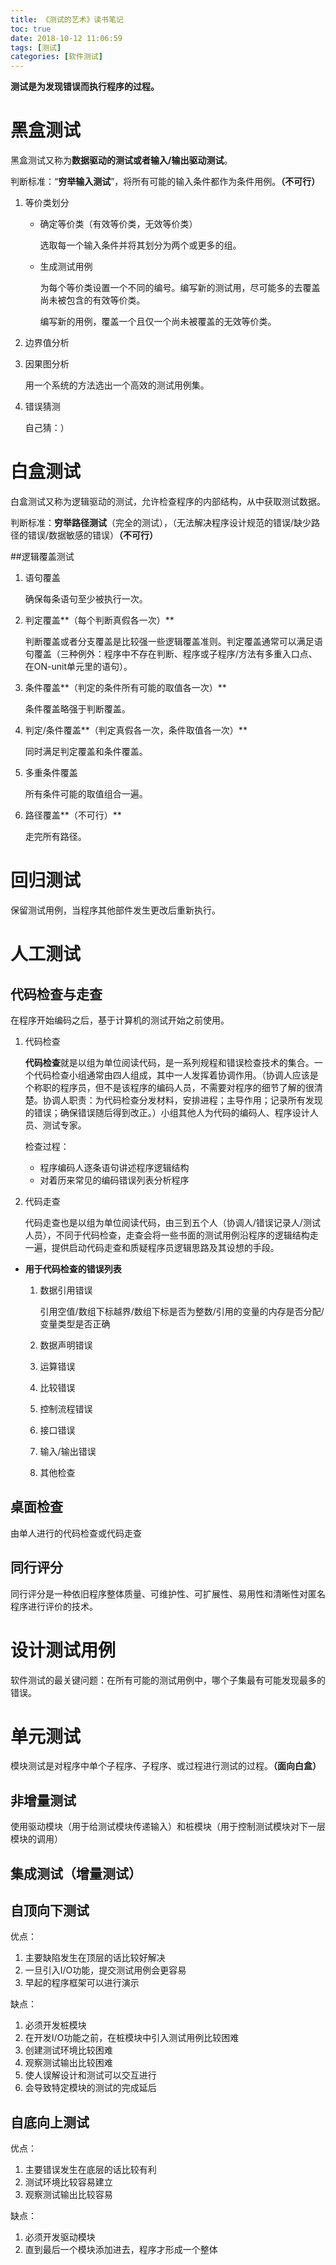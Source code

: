 ```yaml
---
title: 《测试的艺术》读书笔记
toc: true
date: 2018-10-12 11:06:59
tags: [测试]
categories: [软件测试]
---
```


**测试是为发现错误而执行程序的过程。**

# 黑盒测试

黑盒测试又称为**数据驱动的测试或者输入/输出驱动测试**。

判断标准：“**穷举输入测试**”，将所有可能的输入条件都作为条件用例。**（不可行）**

1. 等价类划分

   - 确定等价类（有效等价类，无效等价类）

     选取每一个输入条件并将其划分为两个或更多的组。

   - 生成测试用例

     为每个等价类设置一个不同的编号。编写新的测试用，尽可能多的去覆盖尚未被包含的有效等价类。

     编写新的用例，覆盖一个且仅一个尚未被覆盖的无效等价类。

2. 边界值分析

3. 因果图分析

   用一个系统的方法选出一个高效的测试用例集。

4. 错误猜测

   自己猜：）


# 白盒测试

白盒测试又称为逻辑驱动的测试，允许检查程序的内部结构，从中获取测试数据。

判断标准：**穷举路径测试**（完全的测试），（无法解决程序设计规范的错误/缺少路径的错误/数据敏感的错误）**（不可行）**



##逻辑覆盖测试

1. 语句覆盖

   确保每条语句至少被执行一次。

2. 判定覆盖**（每个判断真假各一次）**

   判断覆盖或者分支覆盖是比较强一些逻辑覆盖准则。判定覆盖通常可以满足语句覆盖（三种例外：程序中不存在判断、程序或子程序/方法有多重入口点、在ON-unit单元里的语句）。

3. 条件覆盖**（判定的条件所有可能的取值各一次）**

   条件覆盖略强于判断覆盖。

4. 判定/条件覆盖**（判定真假各一次，条件取值各一次）**

   同时满足判定覆盖和条件覆盖。

5. 多重条件覆盖

   所有条件可能的取值组合一遍。

6. 路径覆盖**（不可行）**

   走完所有路径。

# 回归测试

保留测试用例，当程序其他部件发生更改后重新执行。

# 人工测试

## 代码检查与走查

在程序开始编码之后，基于计算机的测试开始之前使用。

1. 代码检查

   **代码检查**就是以组为单位阅读代码，是一系列规程和错误检查技术的集合。一个代码检查小组通常由四人组成，其中一人发挥着协调作用。（协调人应该是个称职的程序员，但不是该程序的编码人员，不需要对程序的细节了解的很清楚。协调人职责：为代码检查分发材料，安排进程；主导作用；记录所有发现的错误；确保错误随后得到改正。）小组其他人为代码的编码人、程序设计人员、测试专家。

   检查过程：

   - 程序编码人逐条语句讲述程序逻辑结构
   - 对着历来常见的编码错误列表分析程序

2. 代码走查

   代码走查也是以组为单位阅读代码，由三到五个人（协调人/错误记录人/测试人员），不同于代码检查，走查会将一些书面的测试用例沿程序的逻辑结构走一遍，提供启动代码走查和质疑程序员逻辑思路及其设想的手段。

- **用于代码检查的错误列表**

  1. 数据引用错误

     引用空值/数组下标越界/数组下标是否为整数/引用的变量的内存是否分配/变量类型是否正确

  2. 数据声明错误

  3. 运算错误

  4. 比较错误

  5. 控制流程错误

  6. 接口错误

  7. 输入/输出错误

  8. 其他检查

## 桌面检查

由单人进行的代码检查或代码走查

## 同行评分

同行评分是一种依旧程序整体质量、可维护性、可扩展性、易用性和清晰性对匿名程序进行评价的技术。

# 设计测试用例

软件测试的最关键问题：在所有可能的测试用例中，哪个子集最有可能发现最多的错误。

# 单元测试

模块测试是对程序中单个子程序、子程序、或过程进行测试的过程。**（面向白盒）**

## 非增量测试

使用驱动模块（用于给测试模块传递输入）和桩模块（用于控制测试模块对下一层模块的调用）

## 集成测试（增量测试）

## 自顶向下测试

优点：

1. 主要缺陷发生在顶层的话比较好解决
2. 一旦引入I/O功能，提交测试用例会更容易
3. 早起的程序框架可以进行演示

缺点：

1. 必须开发桩模块
2. 在开发I/O功能之前，在桩模块中引入测试用例比较困难
3. 创建测试环境比较困难
4. 观察测试输出比较困难
5. 使人误解设计和测试可以交互进行
6. 会导致特定模块的测试的完成延后

## 自底向上测试

优点：

1. 主要错误发生在底层的话比较有利
2. 测试环境比较容易建立
3. 观察测试输出比较容易

缺点：

1. 必须开发驱动模块
2. 直到最后一个模块添加进去，程序才形成一个整体



